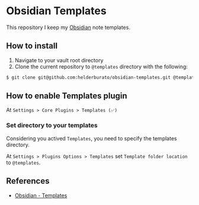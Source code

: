# Obsidian Templates

This repository I keep my [Obsidian](https://obsidian.md/) note templates.

## How to install

1. Navigate to your vault root directory
2. Clone the current repository to `@templates` directory with the following:
``` sh
$ git clone git@github.com:helderburato/obsidian-templates.git @templates
```

## How to enable Templates plugin

At `Settings > Core Plugins > Templates (✅)`

### Set directory to your templates

Considering you actived `Templates`, you need to specify the templates directory.

At `Settings > Plugins Options > Templates` set `Template folder location` to `@templates`.

## References

- [Obsidian - Templates](https://publish.obsidian.md/help/Plugins/Templates)
